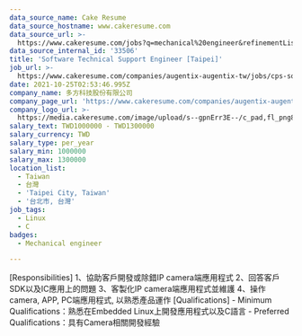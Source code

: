 ```yaml
---
data_source_name: Cake Resume
data_source_hostname: www.cakeresume.com
data_source_url: >-
  https://www.cakeresume.com/jobs?q=mechanical%20engineer&refinementList%5Blang_name%5D%5B0%5D=English&refinementList%5Bsalary_type%5D=per_year&range%5Bsalary_range%5D%5Bmin%5D=1000000&page=3
data_source_internal_id: '33506'
title: 'Software Technical Support Engineer [Taipei]'
job_url: >-
  https://www.cakeresume.com/companies/augentix-augentix-tw/jobs/cps-software-technical-support-engineer-taipei
date: 2021-10-25T02:53:46.995Z
company_name: 多方科技股份有限公司
company_page_url: 'https://www.cakeresume.com/companies/augentix-augentix-tw'
company_logo_url: >-
  https://media.cakeresume.com/image/upload/s--gpnErr3E--/c_pad,fl_png8,h_200,w_200/v1634629521/puyzzxv8enwlsck8y3sh.png
salary_text: TWD1000000 - TWD1300000
salary_currency: TWD
salary_type: per_year
salary_min: 1000000
salary_max: 1300000
location_list:
  - Taiwan
  - 台灣
  - 'Taipei City, Taiwan'
  - '台北市, 台灣'
job_tags:
  - Linux
  - C
badges:
  - Mechanical engineer

---
```


[Responsibilities] 1、協助客戶開發或除錯IP camera端應用程式 2、回答客戶SDK以及IC應用上的問題 3、客製化IP camera端應用程式並維護 4、操作camera, APP, PC端應用程式, 以熟悉產品運作 [Qualifications] - Minimum Qualifications：熟悉在Embedded Linux上開發應用程式以及C語言 - Preferred Qualifications：具有Camera相關開發經驗